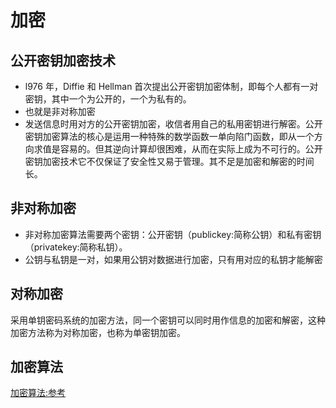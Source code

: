 # 加密

## 公开密钥加密技术

- l976 年，Diffie 和 Hellman 首次提出公开密钥加密体制，即每个人都有一对密钥，其中一个为公开的，一个为私有的。
- 也就是非对称加密
- 发送信息时用对方的公开密钥加密，收信者用自己的私用密钥进行解密。公开密钥加密算法的核心是运用一种特殊的数学函数一单向陷门函数，即从一个方向求值是容易的。但其逆向计算却很困难，从而在实际上成为不可行的。公开密钥加密技术它不仅保证了安全性又易于管理。其不足是加密和解密的时间长。

## 非对称加密

- 非对称加密算法需要两个密钥：公开密钥（publickey:简称公钥）和私有密钥（privatekey:简称私钥）。
- 公钥与私钥是一对，如果用公钥对数据进行加密，只有用对应的私钥才能解密

## 对称加密

采用单钥密码系统的加密方法，同一个密钥可以同时用作信息的加密和解密，这种加密方法称为对称加密，也称为单密钥加密。

## 加密算法

[加密算法:参考](https://blog.csdn.net/xiatiancc/article/details/121201344)
